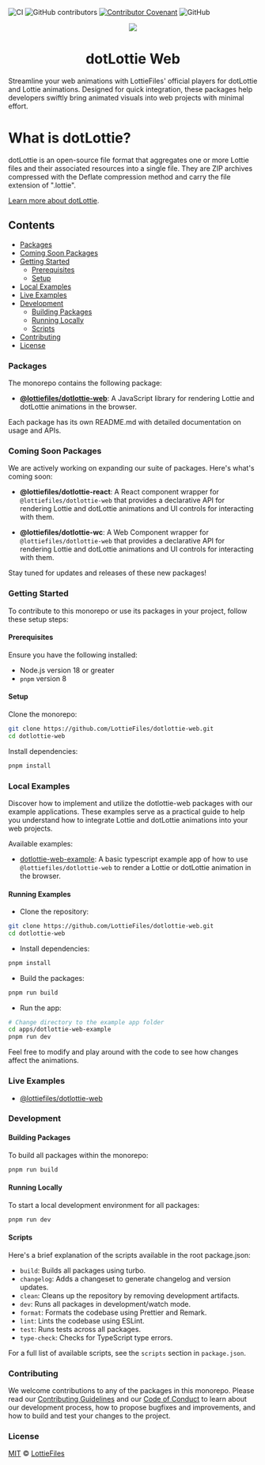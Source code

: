 ![CI](https://github.com/LottieFiles/dotlottie-web/workflows/main/badge.svg)
![GitHub contributors](https://img.shields.io/github/contributors/LottieFiles/dotlottie-web)
[![Contributor Covenant](https://img.shields.io/badge/Contributor%20Covenant-2.1-4baaaa.svg)](CODE_OF_CONDUCT.md)
![GitHub](https://img.shields.io/github/license/LottieFiles/dotlottie-web)

<p align="center">
  <img src="https://user-images.githubusercontent.com/23125742/201124166-c2a0bc2a-018b-463b-b291-944fb767b5c2.png" />
</p>

<h1 align="center">dotLottie Web</h1>

Streamline your web animations with LottieFiles' official players for dotLottie and Lottie animations. Designed for quick integration, these packages help developers swiftly bring animated visuals into web projects with minimal effort.

# What is dotLottie?

dotLottie is an open-source file format that aggregates one or more Lottie files and their associated resources into a single file. They are ZIP archives compressed with the Deflate compression method and carry the file extension of ".lottie".

[Learn more about dotLottie](https://dotlottie.io/).

## Contents

* [Packages](#packages)
* [Coming Soon Packages](#coming-soon-packages)
* [Getting Started](#getting-started)
  * [Prerequisites](#prerequisites)
  * [Setup](#setup)
* [Local Examples](#local-examples)
* [Live Examples](#live-examples)
* [Development](#development)
  * [Building Packages](#building-packages)
  * [Running Locally](#running-locally)
  * [Scripts](#scripts)
* [Contributing](#contributing)
* [License](#license)

### Packages

The monorepo contains the following package:

* **[@lottiefiles/dotlottie-web](packages/web/README.md)**: A JavaScript library for rendering Lottie and dotLottie animations in the browser.

Each package has its own README.md with detailed documentation on usage and APIs.

### Coming Soon Packages

We are actively working on expanding our suite of packages. Here's what's coming soon:

* **@lottiefiles/dotlottie-react**: A React component wrapper for `@lottiefiles/dotlottie-web` that provides a declarative API for rendering Lottie and dotLottie animations and UI controls for interacting with them.

* **@lottiefiles/dotlottie-wc**: A Web Component wrapper for `@lottiefiles/dotlottie-web` that provides a declarative API for rendering Lottie and dotLottie animations and UI controls for interacting with them.

Stay tuned for updates and releases of these new packages!

### Getting Started

To contribute to this monorepo or use its packages in your project, follow these setup steps:

#### Prerequisites

Ensure you have the following installed:

* Node.js version 18 or greater
* `pnpm` version 8

#### Setup

Clone the monorepo:

```bash
git clone https://github.com/LottieFiles/dotlottie-web.git
cd dotlottie-web
```

Install dependencies:

```bash
pnpm install
```

### Local Examples

Discover how to implement and utilize the dotlottie-web packages with our example applications. These examples serve as a practical guide to help you understand how to integrate Lottie and dotLottie animations into your web projects.

Available examples:

* [dotlottie-web-example](apps/dotlottie-web-example/src/main.ts): A basic typescript example app of how to use `@lottiefiles/dotlottie-web` to render a Lottie or dotLottie animation in the browser.

#### Running Examples

* Clone the repository:

```bash
git clone https://github.com/LottieFiles/dotlottie-web.git
cd dotlottie-web
```

* Install dependencies:

```bash
pnpm install
```

* Build the packages:

```bash
pnpm run build
```

* Run the app:

```bash
# Change directory to the example app folder
cd apps/dotlottie-web-example 
pnpm run dev
```

Feel free to modify and play around with the code to see how changes affect the animations.

### Live Examples

* [@lottiefiles/dotlottie-web](packages/web/README.md#live-example)

### Development

#### Building Packages

To build all packages within the monorepo:

```bash
pnpm run build
```

#### Running Locally

To start a local development environment for all packages:

```bash
pnpm run dev
```

#### Scripts

Here's a brief explanation of the scripts available in the root package.json:

* `build`: Builds all packages using turbo.
* `changelog`: Adds a changeset to generate changelog and version updates.
* `clean`: Cleans up the repository by removing development artifacts.
* `dev`: Runs all packages in development/watch mode.
* `format`: Formats the codebase using Prettier and Remark.
* `lint`: Lints the codebase using ESLint.
* `test`: Runs tests across all packages.
* `type-check`: Checks for TypeScript type errors.

For a full list of available scripts, see the `scripts` section in `package.json`.

### Contributing

We welcome contributions to any of the packages in this monorepo. Please read our [Contributing Guidelines](CONTRIBUTING.md) and our [Code of Conduct](CODE_OF_CONDUCT.md) to learn about our development process, how to propose bugfixes and improvements, and how to build and test your changes to the project.

### License

[MIT](LICENSE) © [LottieFiles](https://www.lottiefiles.com)
